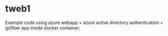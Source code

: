 # tweb1
Example code using azure webapp + azure active directory authentication + gofiber app inside docker container.
